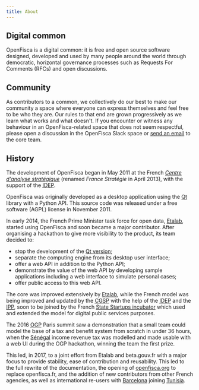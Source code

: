 ```yaml
---
title: About
---
```


## Digital common

OpenFisca is a digital common: it is free and open source software designed, developed and used by many people around the world through democratic, horizontal governance processes such as Requests For Comments (RFCs) and open discussions.

## Community

As contributors to a common, we collectively do our best to make our community a space where everyone can express themselves and feel free to be who they are. Our rules to that end are grown progressively as we learn what works and what doesn't. If you encounter or witness any behaviour in an OpenFisca-related space that does not seem respectful, please open a discussion in the OpenFisca Slack space or [send an email](mailto:contact@openfisca.org?subject=Abuse) to the core team.

## History

The development of OpenFisca began in May 2011 at the French [_Centre d'analyse stratégique_](https://strategie.gouv.fr/) (renamed _France Stratégie_ in April 2013), with the support of the [<abbr title="Institut d'économie publique">IDEP</abbr>](https://www.idep-fr.org/).

OpenFisca was originally developed as a desktop application using the [Qt](http://www.qt.io/) library with a Python API. This source code was released under a free software (AGPL) license in November 2011.

In early 2014, the French Prime Minister task force for open data, [Etalab](https://www.etalab.gouv.fr/), started using OpenFisca and soon became a major contributor. After organising a hackathon to give more visibility to the product, its team decided to:

- stop the development of the [Qt version](https://github.com/openfisca/openfisca-qt);
- separate the computing engine from its desktop user interface;
- offer a web API in addition to the Python API;
- demonstrate the value of the web API by developing sample applications including a web interface to simulate personal cases;
- offer public access to this web API.

The core was improved extensively by [Etalab](https://www.etalab.gouv.fr/), while the French model was being improved and updated by the [<abbr title="Commissariat général à la stratégie et à la prospective">CGSP</abbr>](http://www.strategie.gouv.fr/) with the help of the [<abbr title="Institut d'économie publique">IDEP</abbr>](https://www.idep-fr.org/) and the [<abbr title="Institut des politiques publiques">IPP</abbr>](http://www.ipp.eu/), soon to be joined by the French [State Startups incubator](https://beta.gouv.fr) which used and extended the model for digital public services purposes.

The 2016 <abbr title="OpenGovernment Partnership">OGP</abbr> Paris summit saw a demonstration that a small team could model the base of a tax and benefit system from scratch in under 36 hours, when the [Sénégal](https://github.com/openfisca/openfisca-senegal-ui) income revenue tax was modelled and made usable with a web UI during the OGP hackathon, winning the team the first prize.

This led, in 2017, to a joint effort from Etalab and beta.gouv.fr with a major focus to provide stability, ease of contribution and reusability. This led to the full rewrite of the documentation, the opening of [openfisca.org](https://openfisca.org) to replace openfisca.fr, and the addition of new contributors from other French agencies, as well as international re-users with [Barcelona](https://github.com/jvalduvieco/openfisca-barcelona) joining [Tunisia](https://github.com/openfisca/openfisca-tunisia).

